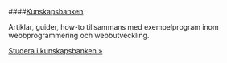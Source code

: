 ####[Kunskapsbanken](kunskap)

Artiklar, guider, how-to tillsammans med exempelprogram inom webbprogrammering och webbutveckling.

[Studera i kunskapsbanken »](kunskap)
